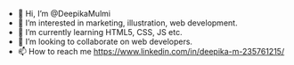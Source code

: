 - 👋 Hi, I’m @DeepikaMulmi
- 👀 I’m interested in marketing, illustration, web development.
- 🌱 I’m currently learning HTML5, CSS, JS etc.
- 💞️ I’m looking to collaborate on web developers.
- 📫 How to reach me https://www.linkedin.com/in/deepika-m-235761215/

<!---
DeepikaMulmi/DeepikaMulmi is a ✨ special ✨ repository because its `README.md` (this file) appears on your GitHub profile.
You can click the Preview link to take a look at your changes.
--->
